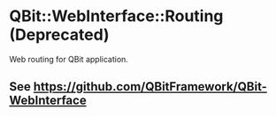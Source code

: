 QBit::WebInterface::Routing (Deprecated)
=====

Web routing for QBit application.

## See https://github.com/QBitFramework/QBit-WebInterface

